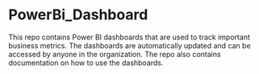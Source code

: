 # PowerBi_Dashboard
This repo contains Power BI dashboards that are used to track important business metrics. The dashboards are automatically updated and can be accessed by anyone in the organization. The repo also contains documentation on how to use the dashboards.
